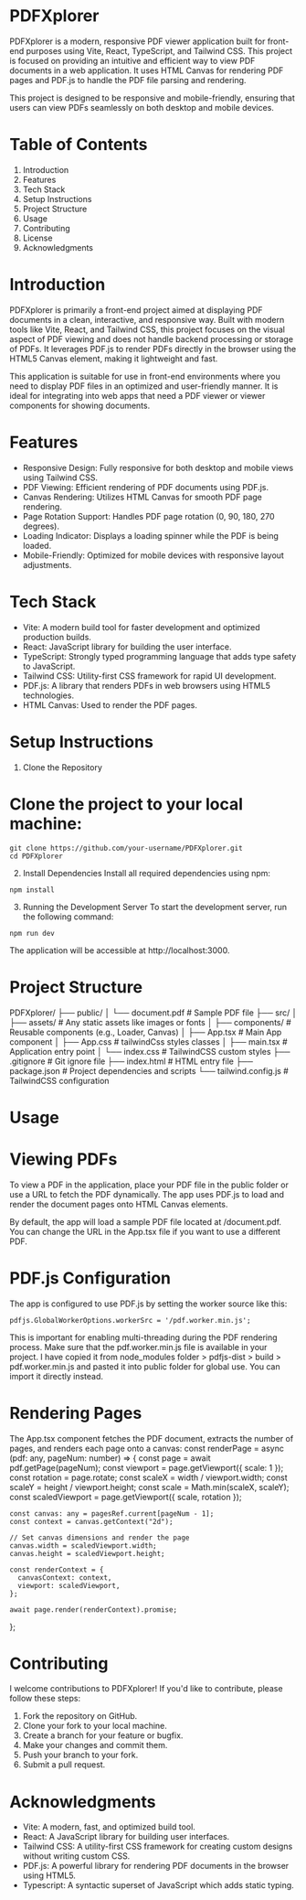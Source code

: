 # PDFXplorer
PDFXplorer is a modern, responsive PDF viewer application built for front-end purposes using Vite, React, TypeScript, and Tailwind CSS. This project is focused on providing an intuitive and efficient way to view PDF documents in a web application. It uses HTML Canvas for rendering PDF pages and PDF.js to handle the PDF file parsing and rendering.

This project is designed to be responsive and mobile-friendly, ensuring that users can view PDFs seamlessly on both desktop and mobile devices.

# Table of Contents
 1. Introduction
 2. Features
 3. Tech Stack
 4. Setup Instructions
 5. Project Structure
 6. Usage
 7. Contributing
 8. License
 9. Acknowledgments

# Introduction
PDFXplorer is primarily a front-end project aimed at displaying PDF documents in a clean, interactive, and responsive way. Built with modern tools like Vite, React, and Tailwind CSS, this project focuses on the visual aspect of PDF viewing and does not handle backend processing or storage of PDFs. It leverages PDF.js to render PDFs directly in the browser using the HTML5 Canvas element, making it lightweight and fast.

This application is suitable for use in front-end environments where you need to display PDF files in an optimized and user-friendly manner. It is ideal for integrating into web apps that need a PDF viewer or viewer components for showing documents.

# Features
 * Responsive Design: Fully responsive for both desktop and mobile views using Tailwind CSS.
 * PDF Viewing: Efficient rendering of PDF documents using PDF.js.
 * Canvas Rendering: Utilizes HTML Canvas for smooth PDF page rendering.
 * Page Rotation Support: Handles PDF page rotation (0, 90, 180, 270 degrees).
 * Loading Indicator: Displays a loading spinner while the PDF is being loaded.
 * Mobile-Friendly: Optimized for mobile devices with responsive layout adjustments.

# Tech Stack
 * Vite: A modern build tool for faster development and optimized production builds.
 * React: JavaScript library for building the user interface.
 * TypeScript: Strongly typed programming language that adds type safety to JavaScript.
 * Tailwind CSS: Utility-first CSS framework for rapid UI development.
 * PDF.js: A library that renders PDFs in web browsers using HTML5 technologies.
 * HTML Canvas: Used to render the PDF pages.
   
# Setup Instructions
  1. Clone the Repository
  # Clone the project to your local machine:

    git clone https://github.com/your-username/PDFXplorer.git
    cd PDFXplorer
    
  2. Install Dependencies
  Install all required dependencies using npm:

    npm install
    
  3. Running the Development Server
  To start the development server, run the following command:

    npm run dev
  The application will be accessible at http://localhost:3000.

# Project Structure
PDFXplorer/
├── public/
│   └── document.pdf           # Sample PDF file
├── src/
│   ├── assets/                # Any static assets like images or fonts
│   ├── components/            # Reusable components (e.g., Loader, Canvas)
│   ├── App.tsx                # Main App component
│   ├── App.css                # tailwindCss styles classes
│   ├── main.tsx               # Application entry point
│   └── index.css              # TailwindCSS custom styles
├── .gitignore                 # Git ignore file
├── index.html                 # HTML entry file
├── package.json               # Project dependencies and scripts
└── tailwind.config.js         # TailwindCSS configuration



# Usage
 # Viewing PDFs
To view a PDF in the application, place your PDF file in the public folder or use a URL to fetch the PDF dynamically. The app uses PDF.js to load and render the document pages onto HTML Canvas elements.

By default, the app will load a sample PDF file located at /document.pdf. You can change the URL in the App.tsx file if you want to use a different PDF.

# PDF.js Configuration
The app is configured to use PDF.js by setting the worker source like this:

    pdfjs.GlobalWorkerOptions.workerSrc = '/pdf.worker.min.js';

This is important for enabling multi-threading during the PDF rendering process. Make sure that the pdf.worker.min.js file is available in your project. I have copied it from node_modules folder > pdfjs-dist > build > pdf.worker.min.js and pasted it into public folder for global use. You can import it directly instead.

 # Rendering Pages
The App.tsx component fetches the PDF document, extracts the number of pages, and renders each page onto a canvas:
  const renderPage = async (pdf: any, pageNum: number) => {
    const page = await pdf.getPage(pageNum);
    const viewport = page.getViewport({ scale: 1 });
    const rotation = page.rotate;
    const scaleX = width / viewport.width;
    const scaleY = height / viewport.height;
    const scale = Math.min(scaleX, scaleY);
    const scaledViewport = page.getViewport({ scale, rotation });
  
    const canvas: any = pagesRef.current[pageNum - 1];
    const context = canvas.getContext("2d");
  
    // Set canvas dimensions and render the page
    canvas.width = scaledViewport.width;
    canvas.height = scaledViewport.height;
  
    const renderContext = {
      canvasContext: context,
      viewport: scaledViewport,
    };
  
    await page.render(renderContext).promise;
  };

# Contributing
I welcome contributions to PDFXplorer! If you'd like to contribute, please follow these steps:

 1. Fork the repository on GitHub.
 2. Clone your fork to your local machine.
 3. Create a branch for your feature or bugfix.
 4. Make your changes and commit them.
 5. Push your branch to your fork.
 6. Submit a pull request.
    
# Acknowledgments
 * Vite: A modern, fast, and optimized build tool.
 * React: A JavaScript library for building user interfaces.
 * Tailwind CSS: A utility-first CSS framework for creating custom designs without writing custom CSS.
 * PDF.js: A powerful library for rendering PDF documents in the browser using HTML5.
 * Typescript: A syntactic superset of JavaScript which adds static typing.


